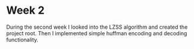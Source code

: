 # Week 2

During the second week I looked into the LZSS algorithm and created the project root. Then I implemented simple huffman encoding and decoding functionality.